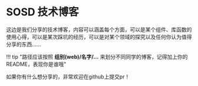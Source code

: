 # SOSD 技术博客

这边是我们分享的技术博客，内容可以涵盖每个方面，可以是某个组件、库函数的使用心得，可以是某次踩坑的经历，可以是对某个领域的探究以及任何你认为值得分享的东西......

!!! tip "路径应该按照 **组别(web)/名字/...** 来划分不同同学的博客，记得加上你的README，表现你是谁哦"

如果你有什么想分享的，非常欢迎在github上提交pr！